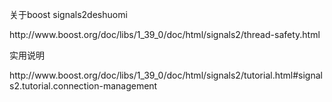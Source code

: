 <p>关于boost signals2deshuomi <br /></p><p> http://www.boost.org/doc/libs/1_39_0/doc/html/signals2/thread-safety.html</p><p>实用说明 <br /></p><p>http://www.boost.org/doc/libs/1_39_0/doc/html/signals2/tutorial.html#signals2.tutorial.connection-management </p><p>&nbsp;</p>